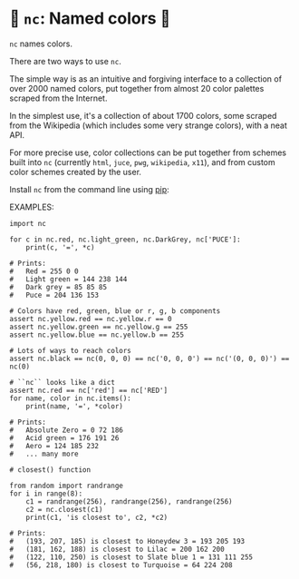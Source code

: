 # 🎨 `nc`: Named colors 🎨

`nc` names colors.

There are two ways to use `nc`.

The simple way is as an intuitive and forgiving interface to a
collection of over 2000 named colors, put together from almost 20 color
palettes scraped from the Internet.

In the simplest use, it\'s a collection of about 1700 colors, some
scraped from the Wikipedia (which includes some very strange colors),
with a neat API.

For more precise use, color collections can be put together from schemes
built into `nc` (currently `html`, `juce`, `pwg`, `wikipedia`, `x11`),
and from custom color schemes created by the user.

Install `nc` from the command line using
[pip](https://pypi.org/project/pip/):

EXAMPLES:

    import nc

    for c in nc.red, nc.light_green, nc.DarkGrey, nc['PUCE']:
        print(c, '=', *c)

    # Prints:
    #   Red = 255 0 0
    #   Light green = 144 238 144
    #   Dark grey = 85 85 85
    #   Puce = 204 136 153

    # Colors have red, green, blue or r, g, b components
    assert nc.yellow.red == nc.yellow.r == 0
    assert nc.yellow.green == nc.yellow.g == 255
    assert nc.yellow.blue == nc.yellow.b == 255

    # Lots of ways to reach colors
    assert nc.black == nc(0, 0, 0) == nc('0, 0, 0') == nc('(0, 0, 0)') == nc(0)

    # ``nc`` looks like a dict
    assert nc.red == nc['red'] == nc['RED']
    for name, color in nc.items():
        print(name, '=', *color)

    # Prints:
    #   Absolute Zero = 0 72 186
    #   Acid green = 176 191 26
    #   Aero = 124 185 232
    #   ... many more

    # closest() function

    from random import randrange
    for i in range(8):
        c1 = randrange(256), randrange(256), randrange(256)
        c2 = nc.closest(c1)
        print(c1, 'is closest to', c2, *c2)

    # Prints:
    #   (193, 207, 185) is closest to Honeydew 3 = 193 205 193
    #   (181, 162, 188) is closest to Lilac = 200 162 200
    #   (122, 110, 250) is closest to Slate blue 1 = 131 111 255
    #   (56, 218, 180) is closest to Turquoise = 64 224 208
